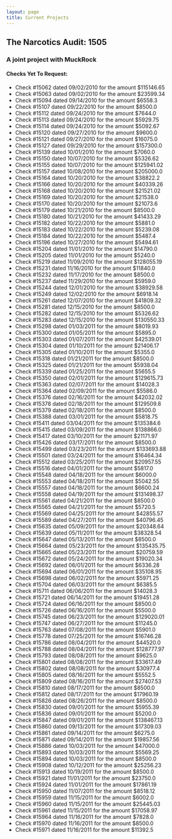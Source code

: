 ```yaml
---
layout: page
title: Current Projects
---
```

## The Narcotics Audit: 1505

### A joint project with MuckRock

#### Checks Yet To Request:

* Check #15062 dated 09/02/2010 for the amount $115146.65
* Check #15063 dated 09/02/2010 for the amount $23599.34
* Check #15094 dated 09/14/2010 for the amount $6558.3
* Check #15107 dated 09/22/2010 for the amount $8500.0
* Check #15112 dated 09/24/2010 for the amount $7644.0
* Check #15113 dated 09/24/2010 for the amount $5929.75
* Check #15114 dated 09/24/2010 for the amount $5092.67
* Check #15120 dated 09/27/2010 for the amount $9600.0
* Check #15121 dated 09/27/2010 for the amount $16075.0
* Check #15127 dated 09/29/2010 for the amount $157300.0
* Check #15139 dated 10/01/2010 for the amount $7060.0
* Check #15150 dated 10/07/2010 for the amount $5326.62
* Check #15155 dated 10/07/2010 for the amount $125941.02
* Check #15157 dated 10/08/2010 for the amount $205000.0
* Check #15164 dated 10/20/2010 for the amount $38822.2
* Check #15166 dated 10/20/2010 for the amount $40339.26
* Check #15168 dated 10/20/2010 for the amount $21521.02
* Check #15169 dated 10/20/2010 for the amount $21538.0
* Check #15170 dated 10/20/2010 for the amount $21073.6
* Check #15179 dated 10/21/2010 for the amount $8500.0
* Check #15180 dated 10/21/2010 for the amount $41433.29
* Check #15182 dated 10/22/2010 for the amount $5881.0
* Check #15183 dated 10/22/2010 for the amount $5239.08
* Check #15184 dated 10/22/2010 for the amount $5487.4
* Check #15196 dated 10/27/2010 for the amount $5494.61
* Check #15204 dated 11/01/2010 for the amount $14790.0
* Check #15205 dated 11/01/2010 for the amount $5240.0
* Check #15219 dated 11/09/2010 for the amount $128055.19
* Check #15231 dated 11/16/2010 for the amount $11840.0
* Check #15232 dated 11/17/2010 for the amount $8500.0
* Check #15237 dated 11/29/2010 for the amount $5959.0
* Check #15244 dated 12/01/2010 for the amount $38929.58
* Check #15249 dated 12/02/2010 for the amount $6918.14
* Check #15261 dated 12/07/2010 for the amount $41809.32
* Check #15281 dated 12/15/2010 for the amount $8500.0
* Check #15282 dated 12/15/2010 for the amount $5326.62
* Check #15283 dated 12/15/2010 for the amount $130550.33
* Check #15298 dated 01/03/2011 for the amount $8019.93
* Check #15300 dated 01/05/2011 for the amount $5895.0
* Check #15303 dated 01/07/2011 for the amount $42539.01
* Check #15304 dated 01/10/2011 for the amount $21406.17
* Check #15305 dated 01/10/2011 for the amount $5355.0
* Check #15318 dated 01/21/2011 for the amount $8500.0
* Check #15325 dated 01/21/2011 for the amount $5938.04
* Check #15339 dated 01/25/2011 for the amount $5655.5
* Check #15350 dated 02/01/2011 for the amount $129615.73
* Check #15363 dated 02/07/2011 for the amount $14028.3
* Check #15364 dated 02/09/2011 for the amount $5586.0
* Check #15376 dated 02/16/2011 for the amount $42032.02
* Check #15378 dated 02/18/2011 for the amount $129509.8
* Check #15379 dated 02/18/2011 for the amount $8500.0
* Check #15388 dated 03/01/2011 for the amount $5818.75
* Check #15411 dated 03/04/2011 for the amount $135384.6
* Check #15415 dated 03/09/2011 for the amount $138866.0
* Check #15417 dated 03/10/2011 for the amount $21171.97
* Check #15426 dated 03/17/2011 for the amount $8500.0
* Check #15499 dated 03/23/2011 for the amount $133693.88
* Check #15501 dated 03/24/2011 for the amount $16464.34
* Check #15512 dated 03/25/2011 for the amount $20957.55
* Check #15516 dated 04/01/2011 for the amount $5817.0
* Check #15548 dated 04/18/2011 for the amount $6000.0
* Check #15553 dated 04/18/2011 for the amount $5042.55
* Check #15557 dated 04/18/2011 for the amount $6600.24
* Check #15558 dated 04/19/2011 for the amount $131498.37
* Check #15561 dated 04/21/2011 for the amount $8500.0
* Check #15565 dated 04/21/2011 for the amount $5720.5
* Check #15569 dated 04/25/2011 for the amount $42855.57
* Check #15589 dated 04/27/2011 for the amount $40796.45
* Check #15635 dated 05/09/2011 for the amount $20348.64
* Check #15639 dated 05/11/2011 for the amount $38328.54
* Check #15647 dated 05/13/2011 for the amount $8500.0
* Check #15664 dated 05/23/2011 for the amount $135435.75
* Check #15665 dated 05/23/2011 for the amount $20759.59
* Check #15672 dated 05/24/2011 for the amount $19020.34
* Check #15692 dated 06/01/2011 for the amount $6336.28
* Check #15694 dated 06/01/2011 for the amount $35108.95
* Check #15698 dated 06/02/2011 for the amount $5971.25
* Check #15704 dated 06/03/2011 for the amount $6385.5
* Check #15711 dated 06/06/2011 for the amount $14028.3
* Check #15721 dated 06/14/2011 for the amount $19451.28
* Check #15724 dated 06/16/2011 for the amount $8500.0
* Check #15726 dated 06/16/2011 for the amount $5500.0
* Check #15745 dated 06/23/2011 for the amount $129020.01
* Check #15747 dated 06/27/2011 for the amount $11245.0
* Check #15763 dated 07/08/2011 for the amount $5901.0
* Check #15778 dated 07/25/2011 for the amount $16746.28
* Check #15786 dated 08/04/2011 for the amount $44520.0
* Check #15788 dated 08/04/2011 for the amount $128777.97
* Check #15793 dated 08/08/2011 for the amount $9625.0
* Check #15801 dated 08/08/2011 for the amount $33617.49
* Check #15802 dated 08/08/2011 for the amount $30977.4
* Check #15805 dated 08/16/2011 for the amount $5552.5
* Check #15809 dated 08/16/2011 for the amount $27407.53
* Check #15810 dated 08/17/2011 for the amount $8500.0
* Check #15812 dated 08/17/2011 for the amount $17960.19
* Check #15826 dated 08/26/2011 for the amount $8500.0
* Check #15830 dated 09/01/2011 for the amount $5955.39
* Check #15836 dated 09/01/2011 for the amount $5200.0
* Check #15847 dated 09/01/2011 for the amount $138467.13
* Check #15860 dated 09/13/2011 for the amount $17309.03
* Check #15861 dated 09/14/2011 for the amount $6275.0
* Check #15871 dated 09/14/2011 for the amount $19857.56
* Check #15886 dated 10/03/2011 for the amount $47000.0
* Check #15893 dated 10/03/2011 for the amount $5569.25
* Check #15894 dated 10/03/2011 for the amount $8500.0
* Check #15908 dated 10/12/2011 for the amount $25256.23
* Check #15913 dated 10/19/2011 for the amount $8500.0
* Check #15921 dated 11/01/2011 for the amount $23750.0
* Check #15924 dated 11/01/2011 for the amount $17861.19
* Check #15950 dated 11/07/2011 for the amount $8518.12
* Check #15959 dated 11/15/2011 for the amount $6002.0
* Check #15960 dated 11/15/2011 for the amount $25445.03
* Check #15961 dated 11/15/2011 for the amount $17058.97
* Check #15964 dated 11/16/2011 for the amount $7828.0
* Check #15970 dated 11/16/2011 for the amount $8500.0
* Check #15971 dated 11/16/2011 for the amount $11392.5

